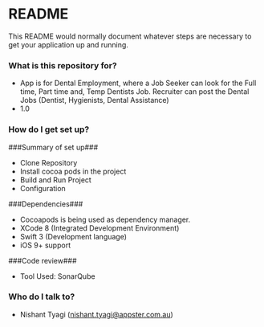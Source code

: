 # README #

This README would normally document whatever steps are necessary to get your application up and running.

### What is this repository for? ###

* App is for Dental Employment, where a Job Seeker can look for the Full time, Part time and, Temp Dentists Job. Recruiter can post the Dental Jobs (Dentist, Hygienists, Dental Assistance)
* 1.0
### How do I get set up? ###

###Summary of set up###
* Clone Repository
* Install cocoa pods in the project
* Build and Run Project
* Configuration

###Dependencies###
* Cocoapods is being used as dependency manager.
* XCode 8 (Integrated Development Environment)
* Swift 3 (Development language)
* iOS 9+ support

###Code review###
* Tool Used: SonarQube

### Who do I talk to? ###

* Nishant Tyagi (nishant.tyagi@appster.com.au)